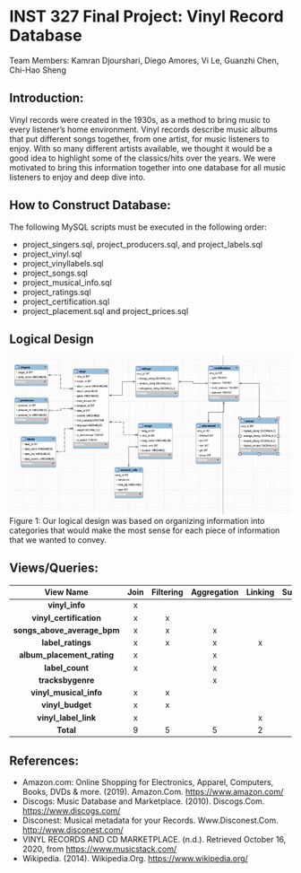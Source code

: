 # INST 327 Final Project: Vinyl Record Database <br>

Team Members: Kamran Djourshari, Diego Amores, Vi Le, Guanzhi Chen, Chi-Hao Sheng <br>

## Introduction:

Vinyl records were created in the 1930s, as a method to bring music to every listener’s home environment. Vinyl records describe music albums that put different songs together, from one artist, for music listeners to enjoy. With so many different artists available, we thought it would be a good idea to highlight some of the classics/hits over the years. We were motivated to bring this information together into one database for all music listeners to enjoy and deep dive into.

## How to Construct Database:

The following MySQL scripts must be executed in the following order:
- project_singers.sql, project_producers.sql, and project_labels.sql
- project_vinyl.sql
- project_vinyllabels.sql
- project_songs.sql
- project_musical_info.sql
- project_ratings.sql
- project_certification.sql
- project_placement.sql and project_prices.sql

## Logical Design

![Entity Relationship Diagram](https://github.com/DiegoAmores/Vinyl-Record-Database/blob/main/vinyl_erd.PNG) <br>
Figure 1: Our logical design was based on organizing information into categories that would make the most sense for each piece of information that we wanted to convey. <br>

## Views/Queries:
| View Name                     | Join | Filtering | Aggregation | Linking | Subquery |
|:-----------------------------:|:----:|:---------:|:-----------:|:-------:|:--------:|
| **vinyl_info**                | x    |           |             |         |          |
| **vinyl_certification**       | x    | x         |             |         |          |
| **songs_above_average_bpm**   | x    | x         | x           |         | x        |
| **label_ratings**             | x    | x         | x           | x       |          |
| **album_placement_rating**    | x    |           | x           |         | x        |
| **label_count**               | x    |           | x           |         |          |
| **tracksbygenre**             |      |           | x           |         |          |
| **vinyl_musical_info**        | x    | x         |             |         |          |
| **vinyl_budget**              | x    | x         |             |         |          |
| **vinyl_label_link**          | x    |           |             | x       |          |
| **Total**                     | 9    | 5         | 5           | 2       | 2        |

## References:
- Amazon.com: Online Shopping for Electronics, Apparel, Computers, Books, DVDs & more. (2019). Amazon.Com. https://www.amazon.com/
- Discogs: Music Database and Marketplace. (2010). Discogs.Com. https://www.discogs.com/
- Disconest: Musical metadata for your Records. Www.Disconest.Com. http://www.disconest.com/
- VINYL RECORDS AND CD MARKETPLACE. (n.d.). Retrieved October 16, 2020, from https://www.musicstack.com/
- Wikipedia. (2014). Wikipedia.Org. https://www.wikipedia.org/
